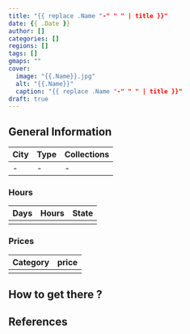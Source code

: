 ```yaml
---
title: "{{ replace .Name "-" " " | title }}"
date: {{ .Date }}
author: []
categories: []
regions: []
tags: []
gmaps: ""
cover:
  image: "{{.Name}}.jpg"
  alt: "{{.Name}}"
  caption: "{{ replace .Name "-" " " | title }}"
draft: true
---
```


## General Information

| City | Type | Collections |
| ---  | ---  | ---         |
| -    | -    | -           |

### Hours

| Days | Hours | State |
| ---  | ---   | ---   |
|      |       |       |

### Prices

| Category | price |
| ---      | ---   |
|          |       |

## How to get there ?

## References



